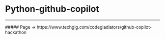 # Python-github-copilot
<hr>
##### Page -> https://www.techgig.com/codegladiators/github-copilot-hackathon
